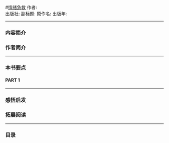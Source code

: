 #[情绪急救](https://)
作者:  
出版社: 
副标题: 
原作名: 
出版年: 
***
### 内容简介 
### 作者简介 
***
### 本书要点
#### PART 1 
***
### 感悟启发
### 拓展阅读
***
### 目录
